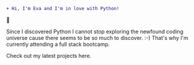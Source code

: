 ```diff
+ Hi, I'm Eva and I'm in love with Python!
```

:snake:

Since I discovered Python I cannot stop exploring the newfound coding universe cause there seems to be so much to discover. :-)
That's why I'm currently attending a full stack bootcamp.

Check out my latest projects here.
